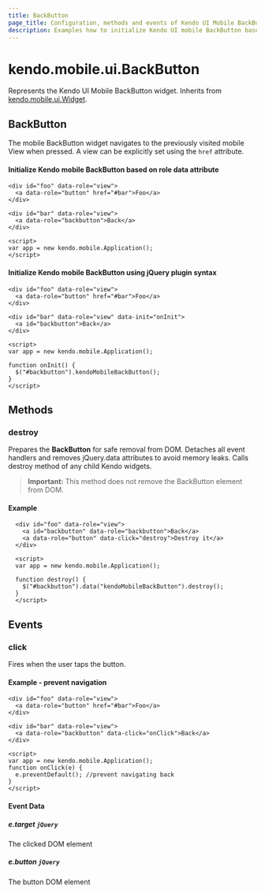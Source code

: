 ```yaml
---
title: BackButton
page_title: Configuration, methods and events of Kendo UI Mobile BackButton
description: Examples how to initialize Kendo UI mobile BackButton based on role data attribute and using jQuery plugin syntax.
---
```


# kendo.mobile.ui.BackButton

Represents the Kendo UI Mobile BackButton widget. Inherits from [kendo.mobile.ui.Widget](/api/framework/mobilewidget).

## BackButton

The mobile BackButton widget navigates to the previously visited mobile View when pressed. A view can be explicitly set using the `href` attribute.

#### Initialize Kendo mobile BackButton based on role data attribute

    <div id="foo" data-role="view">
      <a data-role="button" href="#bar">Foo</a>
    </div>

    <div id="bar" data-role="view">
      <a data-role="backbutton">Back</a>
    </div>

    <script>
    var app = new kendo.mobile.Application();
    </script>

#### Initialize Kendo mobile BackButton using jQuery plugin syntax

    <div id="foo" data-role="view">
      <a data-role="button" href="#bar">Foo</a>
    </div>

    <div id="bar" data-role="view" data-init="onInit">
      <a id="backbutton">Back</a>
    </div>

    <script>
    var app = new kendo.mobile.Application();

    function onInit() {
      $("#backbutton").kendoMobileBackButton();
    }
    </script>

## Methods

### destroy
Prepares the **BackButton** for safe removal from DOM. Detaches all event handlers and removes jQuery.data attributes to avoid memory leaks. Calls destroy method of any child Kendo widgets.

> **Important:** This method does not remove the BackButton element from DOM.

#### Example

      <div id="foo" data-role="view">
        <a id="backbutton" data-role="backbutton">Back</a>
        <a data-role="button" data-click="destroy">Destroy it</a>
      </div>

      <script>
      var app = new kendo.mobile.Application();

      function destroy() {
        $("#backbutton").data("kendoMobileBackButton").destroy();
      }
      </script>

## Events

### click

Fires when the user taps the button.

#### Example - prevent navigation

    <div id="foo" data-role="view">
      <a data-role="button" href="#bar">Foo</a>
    </div>

    <div id="bar" data-role="view">
      <a data-role="backbutton" data-click="onClick">Back</a>
    </div>

    <script>
    var app = new kendo.mobile.Application();
    function onClick(e) {
      e.preventDefault(); //prevent navigating back
    }
    </script>

#### Event Data

##### e.target `jQuery`

The clicked DOM element

##### e.button `jQuery`

The button DOM element
